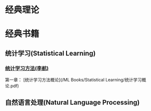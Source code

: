 # 经典理论 
# 经典书籍
## 统计学习(Statistical Learning)
### [统计学习方法(李航)]()
第一章： [统计学习方法概论](/ML Books/Statistical Learning/统计学习概论.pdf)

## 自然语言处理(Natural Language Processing)
